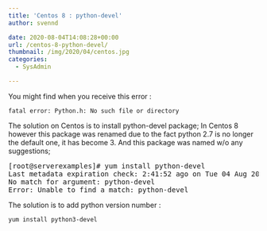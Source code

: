 ```yaml
---
title: 'Centos 8 : python-devel'
author: svennd

date: 2020-08-04T14:08:28+00:00
url: /centos-8-python-devel/
thumbnail: /img/2020/04/centos.jpg
categories:
  - SysAdmin

---
```

You might find when you receive this error :

`fatal error: Python.h: No such file or directory`

The solution on Centos is to install python-devel package; In Centos 8 however this package was renamed due to the fact python 2.7 is no longer the default one, it has become 3. And this package was named w/o any suggestions;

<pre>[root@serverexamples]# yum install python-devel
Last metadata expiration check: 2:41:52 ago on Tue 04 Aug 2020 01:19:19 PM CEST.
No match for argument: python-devel
Error: Unable to find a match: python-devel</pre>

The solution is to add python version number :

`yum install python3-devel`